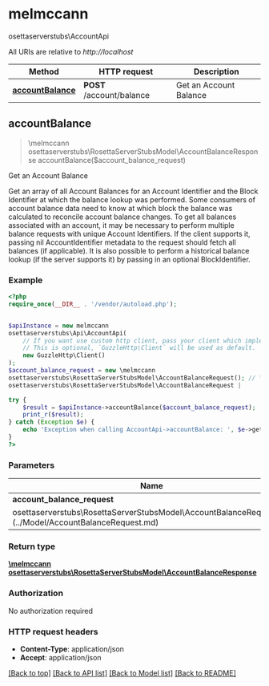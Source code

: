 # melmccannosettaserverstubs\AccountApi

All URIs are relative to *http://localhost*

Method | HTTP request | Description
------------- | ------------- | -------------
[**accountBalance**](AccountApi.md#accountBalance) | **POST** /account/balance | Get an Account Balance



## accountBalance

> \melmccannosettaserverstubs\RosettaServerStubsModel\AccountBalanceResponse accountBalance($account_balance_request)

Get an Account Balance

Get an array of all Account Balances for an Account Identifier and the Block Identifier at which the balance lookup was performed.  Some consumers of account balance data need to know at which block the balance was calculated to reconcile account balance changes.  To get all balances associated with an account, it may be necessary to perform multiple balance requests with unique Account Identifiers.  If the client supports it, passing nil AccountIdentifier metadata to the request should fetch all balances (if applicable).  It is also possible to perform a historical balance lookup (if the server supports it) by passing in an optional BlockIdentifier.

### Example

```php
<?php
require_once(__DIR__ . '/vendor/autoload.php');


$apiInstance = new melmccannosettaserverstubs\Api\AccountApi(
    // If you want use custom http client, pass your client which implements `GuzzleHttp\ClientInterface`.
    // This is optional, `GuzzleHttp\Client` will be used as default.
    new GuzzleHttp\Client()
);
$account_balance_request = new \melmccannosettaserverstubs\RosettaServerStubsModel\AccountBalanceRequest(); // \melmccannosettaserverstubs\RosettaServerStubsModel\AccountBalanceRequest | 

try {
    $result = $apiInstance->accountBalance($account_balance_request);
    print_r($result);
} catch (Exception $e) {
    echo 'Exception when calling AccountApi->accountBalance: ', $e->getMessage(), PHP_EOL;
}
?>
```

### Parameters


Name | Type | Description  | Notes
------------- | ------------- | ------------- | -------------
 **account_balance_request** | [**\melmccannosettaserverstubs\RosettaServerStubsModel\AccountBalanceRequest**](../Model/AccountBalanceRequest.md)|  |

### Return type

[**\melmccannosettaserverstubs\RosettaServerStubsModel\AccountBalanceResponse**](../Model/AccountBalanceResponse.md)

### Authorization

No authorization required

### HTTP request headers

- **Content-Type**: application/json
- **Accept**: application/json

[[Back to top]](#) [[Back to API list]](../../README.md#documentation-for-api-endpoints)
[[Back to Model list]](../../README.md#documentation-for-models)
[[Back to README]](../../README.md)

